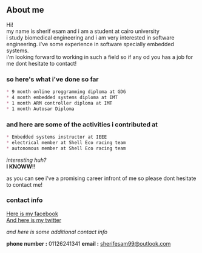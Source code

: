 ##  

## About me
Hi!  
my name is sherif esam and i am a student at cairo university  
i study biomedical engineering and i am very interested in software engineering.
i've some experience in software specially embedded systems.  
i'm looking forward to working in such a field so if any od you has a job for me dont hesitate to contact!


### so here's what i've done so far

```markdown
* 9 month online proggramming diploma at GDG
* 4 month embedded systems diploma at IMT
* 1 month ARM controller diploma at IMT 
* 1 month Autosar Diploma 
```
### and here are some of the activities i contributed at

```markdown
* Embedded systems instructor at IEEE
* electrical member at Shell Eco racing team
* autonomous member at Shell Eco racing team
```
*interesting huh?*  
**I KNOWW!!**

as you can see i've a promising career infront of me so please dont hesitate to contact me!

### contact info 

[Here is my facebook](https://www.facebook.com/sherif.esam.5)  
[And here is my twitter](https://twitter.com/SherifEsam211)

_and here is some additional contact info_

**phone number :**  01126241341
**email :**  sherifesam99@outlook.com

